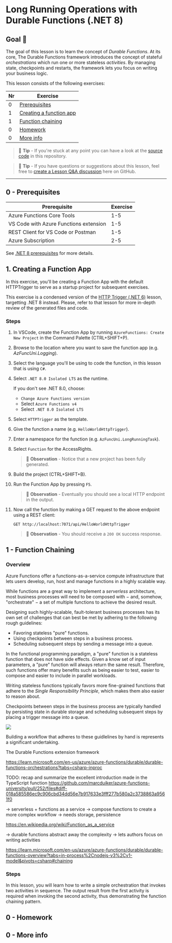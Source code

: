 # Long Running Operations with Durable Functions (.NET 8)

## Goal 🎯

The goal of this lesson is to learn the concept of _Durable Functions_. At its core,
The Durable Functions framework introduces the concept of stateful _orchestrations_
which run one or more stateless _activities_. By managing state, checkpoints and restarts, the framework lets you focus on writing your business logic.

This lesson consists of the following exercises:

|Nr|Exercise
|-|-
|0|[Prerequisites](#0-prerequisites)
|1|[Creating a function app](#1-creating-a-function-app)
|1|[Function chaining](#2-function-chaining)
|0|[Homework](#0-homework)
|0|[More info](#0-more-info)

> 📝 **Tip** - If you're stuck at any point you can have a look at the [source code](../../../src/dotnet8/durable-functions/long-running/AzFuncUni.LongRunningTask) in this repository.

> 📝 **Tip** - If you have questions or suggestions about this lesson, feel free to [create a Lesson Q&A discussion](https://github.com/marcduiker/azure-functions-university/discussions/categories/lesson-q-a) here on GitHub.

---

## 0 - Prerequisites

| Prerequisite | Exercise
| - | -
| Azure Functions Core Tools | 1-5
| VS Code with Azure Functions extension| 1-5
| REST Client for VS Code or Postman | 1-5
| Azure Subscription | 2-5

See [.NET 8 prerequisites](../prerequisites/README.md) for more details.

## 1. Creating a Function App

In this exercise, you'll be creating a Function App with the default HTTPTrigger to serve as a startup project for subsequent exercises.

This exercise is a condensed version of the 
[HTTP Trigger (.NET 6)](../../dotnet6/http/README.md) lesson, targetting .NET 8 instead. Please, refer to that lesson for more in-depth review of the generated files and code.

### Steps

1. In VSCode, create the Function App by running `AzureFunctions: Create New Project` in the Command Palette (CTRL+SHIFT+P).
2. Browse to the location where you want to save the function app (e.g. *AzFuncUni.Logging*).
3. Select the language you'll be using to code the function, in this lesson that is using `C#`.
4. Select `.NET 8.0 Isolated LTS` as the runtime.

    If you don't see .NET 8.0, choose:

    - `Change Azure Functions version`
    - Select `Azure Functions v4`
    - Select `.NET 8.0 Isolated LTS`
>  
5. Select `HTTPTrigger` as the template.
6. Give the function a name (e.g. `HelloWorldHttpTrigger`).
7. Enter a namespace for the function (e.g. `AzFuncUni.LongRunningTask`).
8. Select `Function` for the AccessRights.

    > 🔎 **Observation** - Notice that a new project has been fully generated.

9. Build the project (CTRL+SHIFT+B).
10. Run the Function App by pressing `F5`.

    > 🔎 **Observation** - Eventually you should see a local HTTP endpoint in the output.

11. Now call the function by making a GET request to the above endpoint using a REST client:

    ```http
    GET http://localhost:7071/api/HelloWorldHttpTrigger
    ```
    > 🔎 **Observation** - You should receive a `200 OK` success response.


## 1 - Function Chaining

### Overview

Azure Functions offer a functions-as-a-service compute infrastructure that
lets users develop, run, host and manage functions in a highly scalable way.

While functions are a great way to implement a _serverless_ architecture,
most business processes will need to be composed with − and, somehow, "orchestrate" − a
set of multiple functions to achieve the desired result.

Designing such highly-scalable, fault-tolerant business processes has its own
set of challenges that can best be met by adhering to the following rough guidelines:

- Favoring stateless "pure" functions.
- Using checkpoints between steps in a business process.
- Scheduling subsequent steps by sending a message into a queue.

In the functional programming paradigm, a "pure" function is a stateless function
that does not have side effects. Given a know set of input parameters, a "pure"
function will always return the same result. Therefore, such functions offer many
benefits such as being easier to test, easier to compose and easier to include in
parallel workloads.

Writing stateless functions typically favors more fine-grained functions that
adhere to the _Single Responsibility Principle_, which makes them also easier
to reason about.

Checkpoints between steps in the business process are typically handled by
persisting state in durable storage and scheduling subsequent steps by placing
a trigger message into a queue.

![](https://learn.microsoft.com/en-us/azure/azure-functions/durable/media/durable-functions-concepts/function-chaining.png)

Building a workflow that adheres to these guidlelines by hand is represents
a significant undertaking.

The Durable Functions extension framework 

https://learn.microsoft.com/en-us/azure/azure-functions/durable/durable-functions-orchestrations?tabs=csharp-inproc

TODO: recap and summarize the excellent introduction made in the TypeScript function
https://github.com/marcduiker/azure-functions-university/pull/252/files#diff-018a585586ec9c906cbd34dd56e7b917633e3fff277b580a2c3738863a9561f0

-> serverless + functions as a service
-> compose functions to create a more complex workflow
-> needs storage, persistence 

https://en.wikipedia.org/wiki/Function_as_a_service

-> durable functions abstract away the complexity
-> lets authors focus on writing activities

https://learn.microsoft.com/en-us/azure/azure-functions/durable/durable-functions-overview?tabs=in-process%2Cnodejs-v3%2Cv1-model&pivots=csharp#chaining

### Steps

In this lesson, you will learn how to write a simple orchestration that
invokes two activities in sequence. The output result from the first
activity is required when invoking the second activity, thus demonstrating
the function chaining pattern.


## 0 - Homework

## 0 - More info

